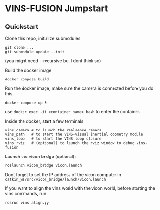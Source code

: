 # VINS-FUSION Jumpstart


## Quickstart

Clone this repo, initialize submodules
```
git clone ...
git submodule update --init
```
(you might need --recursive but I dont think so)

Build the docker image
```
docker compose build
```

Run the docker image, make sure the camera is connected before you do this.
```
docker compose up &
```

use `docker exec -it <container_name> bash` to enter the container. 

Inside the docker, start a few terminals
```
vins_camera # to launch the realsense camera
vins_path   # to start the VINS-visual inertial odometry module
vins_loop   # to start the VINS loop closure
vins_rviz   # (optional) to launch the rviz window to debug vins-fusion
```

Launch the vicon bridge (optional):
```
roslaunch vicon_bridge vicon.launch 
```
Dont forget to set the IP address of the vicon computer in `catkin_ws/src/vicon_bridge/launch/vicon.launch`

If you want to align the vins world with the vicon world, before starting the vins commands, run
```
rosrun vins align.py
```


